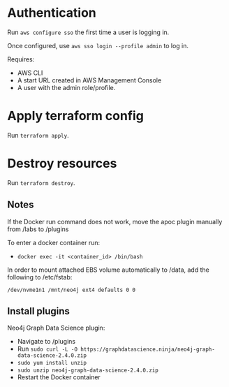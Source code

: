 # Authentication

Run `aws configure sso` the first time a user is logging in.

Once configured, use `aws sso login --profile admin` to log in.

Requires:

- AWS CLI
- A start URL created in AWS Management Console
- A user with the admin role/profile.

# Apply terraform config

Run `terraform apply`.

# Destroy resources

Run `terraform destroy`.

## Notes

If the Docker run command does not work, move the apoc plugin manually from /labs to /plugins

To enter a docker container run:

- `docker exec -it <container_id> /bin/bash`

In order to mount attached EBS volume automatically to /data, add the following to /etc/fstab:

`/dev/nvme1n1 /mnt/neo4j ext4 defaults 0 0`

<EBS volume device name> <mount path> <file system type> <mount options> <dump frequency> <fsck order>

## Install plugins

Neo4j Graph Data Science plugin:

- Navigate to /plugins
- Run `sudo curl -L -O https://graphdatascience.ninja/neo4j-graph-data-science-2.4.0.zip`
- `sudo yum install unzip`
- `sudo unzip neo4j-graph-data-science-2.4.0.zip`
- Restart the Docker container
